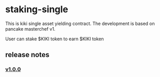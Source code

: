 # staking-single

This is kiki single asset yielding contract. The development is based on pancake masterchef v1.

User can stake $KIKI token to earn $KIKI token

## release notes

### [v1.0.0](./release_notes/v1.0.0.md)


